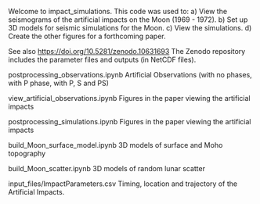 Welcome to impact_simulations. This code was used to: 
a) View the seismograms of the artificial impacts on the Moon (1969 - 1972). 
b) Set up 3D models for seismic simulations for the Moon.
c) View the simulations. 
d) Create the other figures for a forthcoming paper. 

See also https://doi.org/10.5281/zenodo.10631693 
The Zenodo repository includes the parameter files and outputs (in NetCDF files). 

postprocessing_observations.ipynb
Artificial Observations (with no phases, with P phase, with P, S and PS)

view_artificial_observations.ipynb 
Figures in the paper viewing the artificial impacts 

postprocessing_simulations.ipynb
Figures in the paper viewing the artificial impacts 

build_Moon_surface_model.ipynb
3D models of surface and Moho topography 

build_Moon_scatter.ipynb
3D models of random lunar scatter

input_files/ImpactParameters.csv 
Timing, location and trajectory of the Artificial Impacts. 
